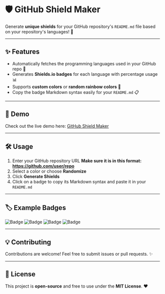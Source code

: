 # 🛡️ GitHub Shield Maker

Generate **unique shields** for your GitHub repository's `README.md` file based on your repository's languages! 🚀

---

## ✨ Features

- Automatically fetches the programming languages used in your GitHub repo 📝  
- Generates **Shields.io badges** for each language with percentage usage 📊  
- Supports **custom colors** or **random rainbow colors** 🌈  
- Copy the badge Markdown syntax easily for your `README.md` 📋  

---

## 🔗 Demo

Check out the live demo here: [GitHub Shield Maker](https://GitHubshieldmaker.pythonanywhere.com)

---

## 🛠️ Usage

1. Enter your GitHub repository URL
   **Make sure it is in this format: https://github.com/user/repo**
2. Select a color or choose **Randomize**  
3. Click **Generate Shields**  
4. Click on a badge to copy its Markdown syntax and paste it in your `README.md`  

---

## 🏷️ Example Badges

![Badge](https://img.shields.io/badge/HTML-57.91%25-red)
![Badge](https://img.shields.io/badge/CSS-21.69%25-purple)
![Badge](https://img.shields.io/badge/Python-12.64%25-blue)
![Badge](https://img.shields.io/badge/JavaScript-7.76%25-yellow)


---

## 💡 Contributing

Contributions are welcome! Feel free to submit issues or pull requests. ✨

---

## 📄 License

This project is **open-source** and free to use under the **MIT License**. ❤️
